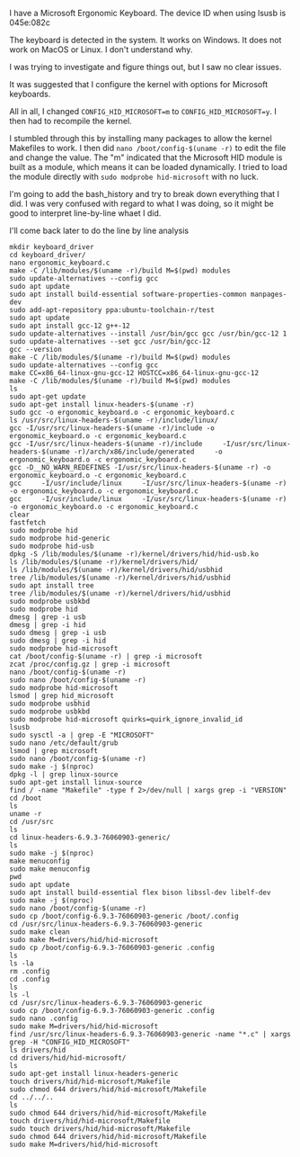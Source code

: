 I have a Microsoft Ergonomic Keyboard. The device ID when using lsusb is 045e:082c

The keyboard is detected in the system. It works on Windows. It does not work on MacOS or Linux. I don't understand why.

I was trying to investigate and figure things out, but I saw no clear issues.

It was suggested that I configure the kernel with options for Microsoft keyboards.

All in all, I changed `CONFIG_HID_MICROSOFT=m` to `CONFIG_HID_MICROSOFT=y`.
I then had to recompile the kernel.

I stumbled through this by installing many packages to allow the kernel Makefiles to work.
I then did `nano /boot/config-$(uname -r)` to edit the file and change the value.
The "m" indicated that the Microsoft HID module is built as a module, which means it can be loaded dynamically.
I tried to load the module directly with `sudo modprobe hid-microsoft` with no luck.

I'm going to add the bash_history and try to break down everything that I did. I was very confused with regard to what I was doing, so it might be good to interpret line-by-line whaet I did.

I'll come back later to do the line by line analysis

```
mkdir keyboard_driver
cd keyboard_driver/
nano ergonomic_keyboard.c
make -C /lib/modules/$(uname -r)/build M=$(pwd) modules
sudo update-alternatives --config gcc
sudo apt update
sudo apt install build-essential software-properties-common manpages-dev
sudo add-apt-repository ppa:ubuntu-toolchain-r/test
sudo apt update
sudo apt install gcc-12 g++-12
sudo update-alternatives --install /usr/bin/gcc gcc /usr/bin/gcc-12 1
sudo update-alternatives --set gcc /usr/bin/gcc-12
gcc --version
make -C /lib/modules/$(uname -r)/build M=$(pwd) modules
sudo update-alternatives --config gcc
make CC=x86_64-linux-gnu-gcc-12 HOSTCC=x86_64-linux-gnu-gcc-12
make -C /lib/modules/$(uname -r)/build M=$(pwd) modules
ls
sudo apt-get update
sudo apt-get install linux-headers-$(uname -r)
sudo gcc -o ergonomic_keyboard.o -c ergonomic_keyboard.c
ls /usr/src/linux-headers-$(uname -r)/include/linux/
gcc -I/usr/src/linux-headers-$(uname -r)/include -o ergonomic_keyboard.o -c ergonomic_keyboard.c
gcc -I/usr/src/linux-headers-$(uname -r)/include     -I/usr/src/linux-headers-$(uname -r)/arch/x86/include/generated     -o ergonomic_keyboard.o -c ergonomic_keyboard.c
gcc -D__NO_WARN_REDEFINES -I/usr/src/linux-headers-$(uname -r) -o ergonomic_keyboard.o -c ergonomic_keyboard.c
gcc     -I/usr/include/linux     -I/usr/src/linux-headers-$(uname -r)     -o ergonomic_keyboard.o -c ergonomic_keyboard.c
gcc     -I/usr/include/linux     -I/usr/src/linux-headers-$(uname -r)     -o ergonomic_keyboard.o -c ergonomic_keyboard.c
clear
fastfetch
sudo modprobe hid
sudo modprobe hid-generic
sudo modprobe hid-usb
dpkg -S /lib/modules/$(uname -r)/kernel/drivers/hid/hid-usb.ko
ls /lib/modules/$(uname -r)/kernel/drivers/hid/
ls /lib/modules/$(uname -r)/kernel/drivers/hid/usbhid
tree /lib/modules/$(uname -r)/kernel/drivers/hid/usbhid
sudo apt install tree
tree /lib/modules/$(uname -r)/kernel/drivers/hid/usbhid
sudo modprobe usbkbd
sudo modprobe hid
dmesg | grep -i usb
dmesg | grep -i hid
sudo dmesg | grep -i usb
sudo dmesg | grep -i hid
sudo modprobe hid-microsoft
cat /boot/config-$(uname -r) | grep -i microsoft
zcat /proc/config.gz | grep -i microsoft
nano /boot/config-$(uname -r)
sudo nano /boot/config-$(uname -r)
sudo modprobe hid-microsoft
lsmod | grep hid_microsoft
sudo modprobe usbhid
sudo modprobe usbkbd
sudo modprobe hid-microsoft quirks=quirk_ignore_invalid_id
lsusb
sudo sysctl -a | grep -E "MICROSOFT"
sudo nano /etc/default/grub
lsmod | grep microsoft
sudo nano /boot/config-$(uname -r)
sudo make -j $(nproc)
dpkg -l | grep linux-source
sudo apt-get install linux-source
find / -name "Makefile" -type f 2>/dev/null | xargs grep -i "VERSION"
cd /boot
ls
uname -r
cd /usr/src
ls
cd linux-headers-6.9.3-76060903-generic/
ls
sudo make -j $(nproc)
make menuconfig
sudo make menuconfig
pwd
sudo apt update
sudo apt install build-essential flex bison libssl-dev libelf-dev
sudo make -j $(nproc)
sudo nano /boot/config-$(uname -r)
sudo cp /boot/config-6.9.3-76060903-generic /boot/.config
cd /usr/src/linux-headers-6.9.3-76060903-generic
sudo make clean
sudo make M=drivers/hid/hid-microsoft
sudo cp /boot/config-6.9.3-76060903-generic .config
ls
ls -la
rm .config
cd .config
ls
ls -l
cd /usr/src/linux-headers-6.9.3-76060903-generic
sudo cp /boot/config-6.9.3-76060903-generic .config
sudo nano .config
sudo make M=drivers/hid/hid-microsoft
find /usr/src/linux-headers-6.9.3-76060903-generic -name "*.c" | xargs grep -H "CONFIG_HID_MICROSOFT"
ls drivers/hid
cd drivers/hid/hid-microsoft/
ls
sudo apt-get install linux-headers-generic
touch drivers/hid/hid-microsoft/Makefile
sudo chmod 644 drivers/hid/hid-microsoft/Makefile
cd ../../..
ls
sudo chmod 644 drivers/hid/hid-microsoft/Makefile
touch drivers/hid/hid-microsoft/Makefile
sudo touch drivers/hid/hid-microsoft/Makefile
sudo chmod 644 drivers/hid/hid-microsoft/Makefile
sudo make M=drivers/hid/hid-microsoft
```

